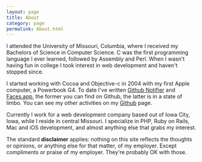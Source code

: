 ```yaml
---
layout: page
title: About
category: page
permalink: About.html
---
```


I attended the University of Missouri, Columbia, where I received my Bachelors of Science in Computer Science.  C was the first programming language I ever learned, followed by Assembly and Perl.  When I wasn't having fun in college I took interest in web development and haven't stopped since.

I started working with Cocoa and Objective-c in 2004 with my first Apple computer, a Powerbook G4.  To date I've written [Github Notifier](https://github.com/ctshryock/GithubNotifier) and [Faces.app](/faces-app.html), the former you can find on Github, the latter is in a state of limbo.  You can see my other activities on my [Github](http://github.com/ctshryock) page.

Currently I work for a web development company based out of Iowa City, Iowa, while I reside in central Missouri.  I specialize in PHP, Ruby on Rails, Mac and iOS development, and almost anything else that grabs my interest.  

The standard **disclaimer** applies: nothing on this site reflects the thoughts or opinions, or anything else for that matter, of my employer.  Except compliments or praise of my employer.  They're probably OK with those.
